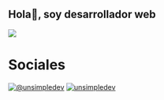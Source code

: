 ## Hola👋, soy desarrollador web



<img src="https://img.shields.io/badge/Node.js-43853D?style=for-the-badge&logo=node.js&logoColor=white" />










# Sociales
<a href = "mailto:ramosramosalonso24@gmail.com" target="blank"><img align="center" src="https://img.shields.io/badge/Gmail-D14836?style=for-the-badge&logo=gmail&logoColor=white" alt="@unsimpledev"  /></a>
<a href="https://www.linkedin.com/in/jose-alonso-ramos-ramos" target="blank"><img align="center" src="https://img.shields.io/badge/LinkedIn-0077B5?style=for-the-badge&logo=linkedin&logoColor=white" alt="unsimpledev"/></a>
